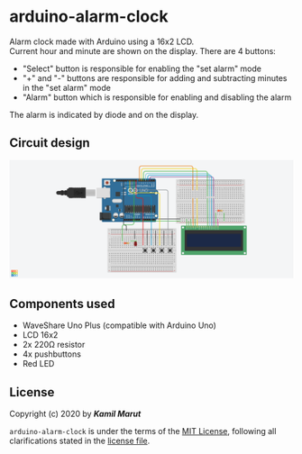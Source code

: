 # arduino-alarm-clock

Alarm clock made with Arduino using a 16x2 LCD.  
Current hour and minute are shown on the display. There are 4 buttons:
* "Select" button is responsible for enabling the "set alarm" mode
* "+" and "-" buttons are responsible for adding and subtracting minutes in the "set alarm" mode
* "Alarm" button which is responsible for enabling and disabling the alarm

The alarm is indicated by diode and on the display.

## Circuit design

![Circuit design](images/circuit.png)

## Components used

* WaveShare Uno Plus (compatible with Arduino Uno)
* LCD 16x2
* 2x 220Ω resistor
* 4x pushbuttons
* Red LED

## License

Copyright (c) 2020 by ***Kamil Marut***

`arduino-alarm-clock` is under the terms of the [MIT License](https://www.tldrlegal.com/l/mit), following all clarifications stated in the [license file](LICENSE).
